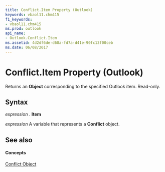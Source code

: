 ```yaml
---
title: Conflict.Item Property (Outlook)
keywords: vbaol11.chm415
f1_keywords:
- vbaol11.chm415
ms.prod: outlook
api_name:
- Outlook.Conflict.Item
ms.assetid: 4d2df6de-d68a-fd7a-d41e-90fc13f00ceb
ms.date: 06/08/2017
---
```



# Conflict.Item Property (Outlook)

Returns an  **Object** corresponding to the specified Outlook item. Read-only.


## Syntax

 _expression_ . **Item**

 _expression_ A variable that represents a **Conflict** object.


## See also


#### Concepts


[Conflict Object](conflict-object-outlook.md)

